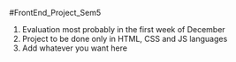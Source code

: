 #FrontEnd_Project_Sem5
1. Evaluation most probably in the first week of December 
2. Project to be done only in HTML, CSS and JS languages
3. Add whatever you want here  
